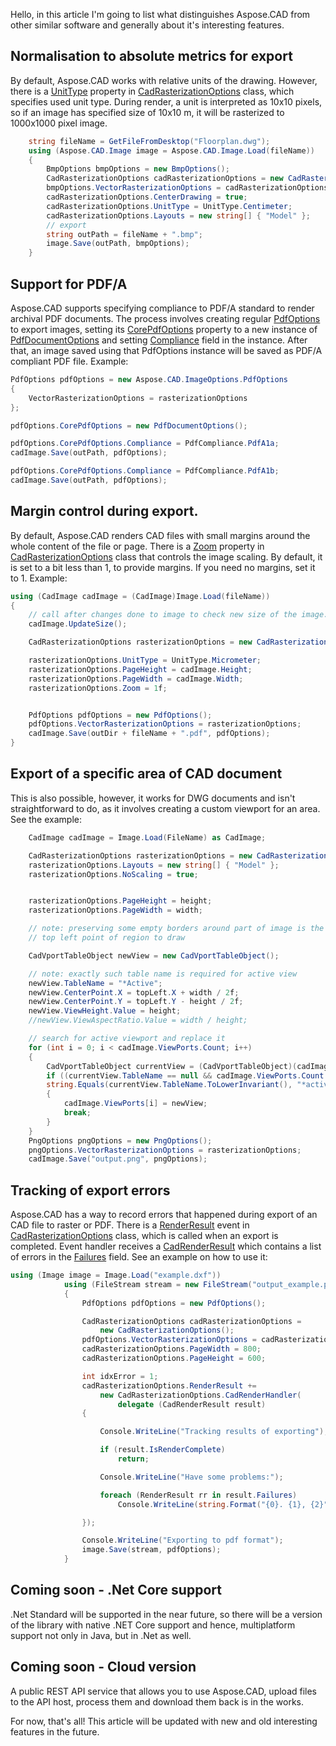 Hello, in this article I'm going to list what distinguishes Aspose.CAD from other similar software and generally about it's interesting features.


## Normalisation to absolute metrics for export
By default, Aspose.CAD works with relative units of the drawing. However, there is a <a href="https://apireference.aspose.com/net/cad/aspose.cad.imageoptions/vectorrasterizationoptions/properties/unittype">UnitType</a> property in <a href="https://apireference.aspose.com/net/cad/aspose.cad.imageoptions/cadrasterizationoptions/">CadRasterizationOptions</a> class, which specifies used unit type. During render, a unit is interpreted as 10x10 pixels, so if an image has specified size of 10x10 m, it will be rasterized to 1000x1000 pixel image.
```csharp
    string fileName = GetFileFromDesktop("Floorplan.dwg");
    using (Aspose.CAD.Image image = Aspose.CAD.Image.Load(fileName))
    {
        BmpOptions bmpOptions = new BmpOptions();
        CadRasterizationOptions cadRasterizationOptions = new CadRasterizationOptions();
        bmpOptions.VectorRasterizationOptions = cadRasterizationOptions;
        cadRasterizationOptions.CenterDrawing = true;
        cadRasterizationOptions.UnitType = UnitType.Centimeter;
        cadRasterizationOptions.Layouts = new string[] { "Model" };
        // export
        string outPath = fileName + ".bmp";
        image.Save(outPath, bmpOptions);
    }
```

## Support for PDF/A
Aspose.CAD supports specifying compliance to PDF/A standard to render archival PDF documents. The process involves creating regular <a href="https://apireference.aspose.com/net/cad/aspose.cad.imageoptions/pdfoptions/">PdfOptions</a>  to export images, setting its <a href="https://apireference.aspose.com/net/cad/aspose.cad.imageoptions/pdfoptions/properties/corepdfoptions">CorePdfOptions</a>  property to a new instance of <a href="https://apireference.aspose.com/net/cad/aspose.cad.imageoptions/pdfdocumentoptions/">PdfDocumentOptions</a>  and setting <a href="https://apireference.aspose.com/net/cad/aspose.cad.imageoptions/pdfdocumentoptions/properties/compliance">Compliance</a>  field in the instance. After that, an image saved using that PdfOptions instance will be saved as PDF/A compliant PDF file. Example:
```csharp
PdfOptions pdfOptions = new Aspose.CAD.ImageOptions.PdfOptions
{
	VectorRasterizationOptions = rasterizationOptions
};

pdfOptions.CorePdfOptions = new PdfDocumentOptions();

pdfOptions.CorePdfOptions.Compliance = PdfCompliance.PdfA1a;
cadImage.Save(outPath, pdfOptions);

pdfOptions.CorePdfOptions.Compliance = PdfCompliance.PdfA1b;
cadImage.Save(outPath, pdfOptions);
```

## Margin control during export.
By default, Aspose.CAD renders CAD files with small margins around the whole content of the file or page. There is a <a href="https://apireference.aspose.com/net/cad/aspose.cad.imageoptions/cadrasterizationoptions/properties/zoom">Zoom</a>  property in <a href="https://apireference.aspose.com/net/cad/aspose.cad.imageoptions/cadrasterizationoptions/">CadRasterizationOptions</a>  class that controls the image scaling. By default, it is set to a bit less than 1, to provide margins. If you need no margins, set it to 1. Example:
```csharp
using (CadImage cadImage = (CadImage)Image.Load(fileName))
{
	// call after changes done to image to check new size of the image.
	cadImage.UpdateSize();

	CadRasterizationOptions rasterizationOptions = new CadRasterizationOptions();

	rasterizationOptions.UnitType = UnitType.Micrometer;
	rasterizationOptions.PageHeight = cadImage.Height;
	rasterizationOptions.PageWidth = cadImage.Width;
	rasterizationOptions.Zoom = 1f;


	PdfOptions pdfOptions = new PdfOptions();
	pdfOptions.VectorRasterizationOptions = rasterizationOptions;
	cadImage.Save(outDir + fileName + ".pdf", pdfOptions);
}
```

## Export of a specific area of CAD document
This is also possible, however, it works for DWG documents and isn't straightforward to do, as it involves creating a custom viewport for an area. See the example:
```csharp
    CadImage cadImage = Image.Load(FileName) as CadImage;

    CadRasterizationOptions rasterizationOptions = new CadRasterizationOptions();
    rasterizationOptions.Layouts = new string[] { "Model" };
    rasterizationOptions.NoScaling = true;


    rasterizationOptions.PageHeight = height;
    rasterizationOptions.PageWidth = width;

    // note: preserving some empty borders around part of image is the responsibility of customer
    // top left point of region to draw

    CadVportTableObject newView = new CadVportTableObject();

    // note: exactly such table name is required for active view
    newView.TableName = "*Active";
    newView.CenterPoint.X = topLeft.X + width / 2f;
    newView.CenterPoint.Y = topLeft.Y - height / 2f;
    newView.ViewHeight.Value = height;
    //newView.ViewAspectRatio.Value = width / height;

    // search for active viewport and replace it
    for (int i = 0; i < cadImage.ViewPorts.Count; i++)
    {
        CadVportTableObject currentView = (CadVportTableObject)(cadImage.ViewPorts[i]);
        if ((currentView.TableName == null && cadImage.ViewPorts.Count == 1) ||
        string.Equals(currentView.TableName.ToLowerInvariant(), "*active"))
        {
            cadImage.ViewPorts[i] = newView;
            break;
        }
    }
    PngOptions pngOptions = new PngOptions();
    pngOptions.VectorRasterizationOptions = rasterizationOptions;
    cadImage.Save("output.png", pngOptions);
```


## Tracking of export errors
Aspose.CAD has a way to record errors that happened during export of an CAD file to raster or PDF. There is a <a href="https://apireference.aspose.com/net/cad/aspose.cad.imageoptions/cadrasterizationoptions/fields/renderresult">RenderResult</a>  event in <a href="https://apireference.aspose.com/net/cad/aspose.cad.imageoptions/cadrasterizationoptions/">CadRasterizationOptions</a>  class, which is called when an export is completed. Event handler receives a <a href="https://apireference.aspose.com/net/cad/aspose.cad.imageoptions/cadrenderresult/">CadRenderResult</a>  which contains a list of errors in the <a href="https://apireference.aspose.com/net/cad/aspose.cad.imageoptions/cadrenderresult/fields/failures">Failures</a>  field. See an example on how to use it:
```csharp
using (Image image = Image.Load("example.dxf"))
            using (FileStream stream = new FileStream("output_example.pdf", FileMode.Create))
            {
                PdfOptions pdfOptions = new PdfOptions();

                CadRasterizationOptions cadRasterizationOptions =
					new CadRasterizationOptions();
                pdfOptions.VectorRasterizationOptions = cadRasterizationOptions;
                cadRasterizationOptions.PageWidth = 800;
                cadRasterizationOptions.PageHeight = 600;

                int idxError = 1;
                cadRasterizationOptions.RenderResult +=
					new CadRasterizationOptions.CadRenderHandler(
						delegate (CadRenderResult result)
                {

                    Console.WriteLine("Tracking results of exporting");

                    if (result.IsRenderComplete)
                        return;

                    Console.WriteLine("Have some problems:");

                    foreach (RenderResult rr in result.Failures)
                        Console.WriteLine(string.Format("{0}. {1}, {2}", idxError++, rr.RenderCode.ToString(), rr.Message));

                });

                Console.WriteLine("Exporting to pdf format");
                image.Save(stream, pdfOptions);
            }
```

## Coming soon - .Net Core support
.Net Standard will be supported in the near future, so there will be a version of the library with native .NET Core support and hence, multiplatform support not only in Java, but in .Net as well.

## Coming soon - Cloud version
A public REST API service that allows you to use Aspose.CAD, upload files to the API host, process them and download them back is in the works.


For now, that's all! This article will be updated with new and old interesting features in the future.
